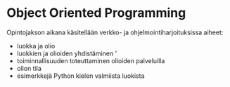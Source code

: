 # Object Oriented Programming

Opintojakson aikana käsitellään verkko- ja ohjelmointiharjoituksissa aiheet:
- luokka ja olio
- luokkien ja olioiden yhdistäminen '
- toiminnallisuuden toteuttaminen olioiden palveluilla
- olion tila
- esimerkkejä Python kielen valmiista luokista
